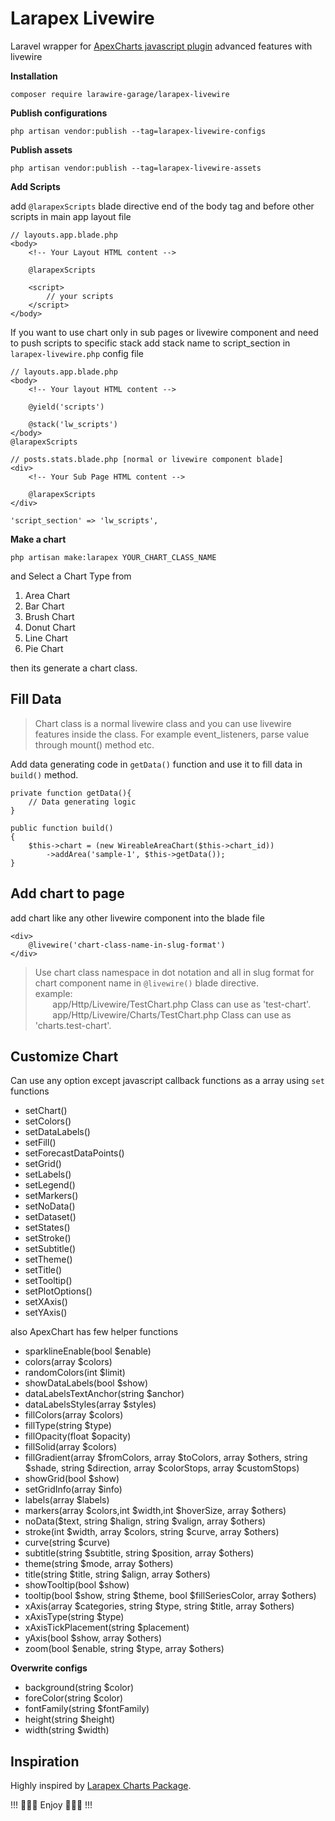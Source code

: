 # Larapex Livewire
Laravel wrapper for [ApexCharts javascript plugin](https://apexcharts.com/) advanced features with livewire

**Installation**
```
composer require larawire-garage/larapex-livewire
```


**Publish configurations**
```
php artisan vendor:publish --tag=larapex-livewire-configs
```
**Publish assets**
```
php artisan vendor:publish --tag=larapex-livewire-assets
```
**Add Scripts**

add `@larapexScripts` blade directive end of the body tag and before other scripts in main app layout file
```
// layouts.app.blade.php
<body>
    <!-- Your Layout HTML content -->

    @larapexScripts

    <script>
        // your scripts
    </script>
</body>
```
If you want to use chart only in sub pages or livewire component and need to push scripts to specific stack add stack name to script_section in `larapex-livewire.php` config file

```
// layouts.app.blade.php
<body>
    <!-- Your layout HTML content -->

    @yield('scripts')

    @stack('lw_scripts')
</body>
@larapexScripts
```
```
// posts.stats.blade.php [normal or livewire component blade]
<div>
    <!-- Your Sub Page HTML content -->

    @larapexScripts
</div>
```
```
'script_section' => 'lw_scripts',
```

**Make a chart**
```
php artisan make:larapex YOUR_CHART_CLASS_NAME
```

and Select a Chart Type from
   1. Area Chart
   2. Bar Chart
   3. Brush Chart
   4. Donut Chart
   5. Line Chart
   6. Pie Chart

then its generate a chart class. 


## Fill Data

>Chart class is a normal livewire class and you can use livewire features inside the class. For example event_listeners, parse value through mount() method etc.

Add data generating code in `getData()` function and use it to fill data in `build()` method.
```
private function getData(){
    // Data generating logic
}

public function build()
{
    $this->chart = (new WireableAreaChart($this->chart_id))
        ->addArea('sample-1', $this->getData());
}
```

## Add chart to page

add chart like any other livewire component into the blade file
```
<div>
    @livewire('chart-class-name-in-slug-format')
</div>
```
>Use chart class namespace in dot notation and all in slug format for chart component name in `@livewire()` blade directive. <br>example:<br>&nbsp;&nbsp;&nbsp;&nbsp;&nbsp;&nbsp; app/Http/Livewire/TestChart.php Class can use as 'test-chart'.<br>&nbsp;&nbsp;&nbsp;&nbsp;&nbsp;&nbsp;&nbsp;app/Http/Livewire/Charts/TestChart.php Class can use as 'charts.test-chart'.

## Customize Chart

Can use any option except javascript callback functions as a array using `set` functions

- setChart()
- setColors()
- setDataLabels()
- setFill()
- setForecastDataPoints()
- setGrid()
- setLabels()
- setLegend()
- setMarkers()
- setNoData()
- setDataset()
- setStates()
- setStroke()
- setSubtitle()
- setTheme()
- setTitle()
- setTooltip()
- setPlotOptions()
- setXAxis()
- setYAxis()

also ApexChart has few helper functions

- sparklineEnable(bool $enable)
- colors(array $colors)
- randomColors(int $limit)
- showDataLabels(bool $show)
- dataLabelsTextAnchor(string $anchor)
- dataLabelsStyles(array $styles)
- fillColors(array $colors)
- fillType(string $type)
- fillOpacity(float $opacity)
- fillSolid(array $colors)
- fillGradient(array $fromColors, array $toColors, array $others, string $shade, string $direction, array $colorStops, array $customStops)
- showGrid(bool $show)
- setGridInfo(array $info)
- labels(array $labels)
- markers(array $colors,int $width,int $hoverSize, array $others)
- noData($text, string $halign, string $valign, array $others)
- stroke(int $width, array $colors, string $curve, array $others)
- curve(string $curve)
- subtitle(string $subtitle, string $position, array $others)
- theme(string $mode, array $others)
- title(string $title, string $align, array $others)
- showTooltip(bool $show)
- tooltip(bool $show, string $theme, bool $fillSeriesColor, array $others)
- xAxis(array $categories, string $type, string $title, array $others)
- xAxisType(string $type)
- xAxisTickPlacement(string $placement)
- yAxis(bool $show, array $others)
- zoom(bool $enable, string $type, array $others)

**Overwrite configs**
- background(string $color)
- foreColor(string $color)
- fontFamily(string $fontFamily)
- height(string $height)
- width(string $width)

## Inspiration
Highly inspired by [Larapex Charts Package](https://github.com/ArielMejiaDev/larapex-charts).


!!! :tada::tada::tada: Enjoy :tada::tada::tada: !!!
